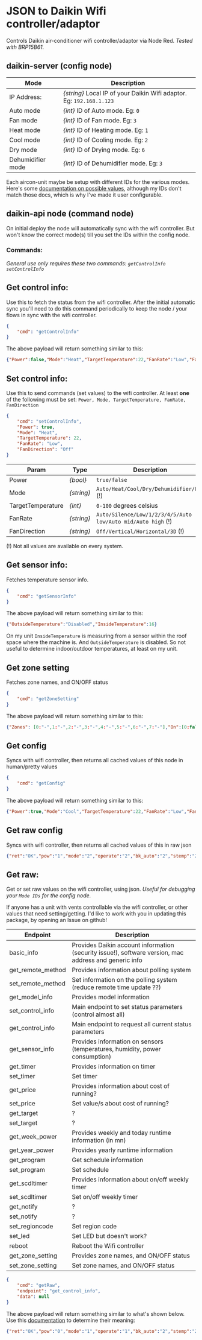 # JSON to Daikin Wifi controller/adaptor

Controls Daikin air-conditioner wifi controller/adaptor via Node Red. *Tested with BRP15B61.*

## daikin-server (config node)

| Mode | Description |
| - | - |
| IP Address: | *{string}* Local IP of your Daikin Wifi adaptor. Eg: `192.168.1.123` |
| Auto mode | *{int}* ID of Auto mode. Eg: `0` |
| Fan mode | *{int}* ID of Fan mode. Eg: `3` |
| Heat mode | *{int}* ID of Heating mode. Eg: `1`|
| Cool mode | *{int}* ID of Cooling mode. Eg: `2`|
| Dry mode | *{int}* ID of Drying mode. Eg: `6`| 
| Dehumidifier mode | *{int}* ID of Dehumidifier mode. Eg: `3` |


Each aircon-unit maybe be setup with different IDs for the various modes. Here's some [documentation on possible values](https://github.com/ael-code/daikin-control), although my IDs don't match those docs, which is why I've made it user configurable.

## daikin-api node (command node)

On initial deploy the node will automatically sync with the wifi controller. But won't know the correct mode(s) till you set the IDs within the config node.

### Commands:

*General use only requires these two commands: `getControlInfo`  `setControlInfo`*

## Get control info:
Use this to fetch the status from the wifi controller. After the initial automatic sync you'll need to do this command periodically to keep the node / your flows in sync with the wifi controller.
```json
{
	"cmd": "getControlInfo"
}
```
The above payload will return something similar to this:
```json
{"Power":false,"Mode":"Heat","TargetTemperature":22,"FanRate":"Low","FanDirection":"Disabled"}
```

## Set control info:
Use this to send commands (set values) to the wifi controller. At least **one** of the following must be set: `Power, Mode, TargetTemperature, FanRate, FanDirection`
```json
{
	"cmd": "setControlInfo",
	"Power": true,
	"Mode": "Heat",
	"TargetTemperature": 22,
	"FanRate": "Low",
	"FanDirection": "Off"
}
```

| Param | Type | Description |
| - | - | - |
| Power | *{bool}* | `true/false` |
| Mode | *{string}* | `Auto/Heat/Cool/Dry/Dehumidifier/Fan` (!) |
| TargetTemperature | *{int}* | `0-100` degrees celsius |
| FanRate | *{string}* | `Auto/Silence/Low/1/2/3/4/5/Auto low/Auto mid/Auto high` (!) |
| FanDirection | *{string}* | `Off/Vertical/Horizontal/3D` (!) |

(!) Not all values are available on every system.

## Get sensor info:
Fetches temperature sensor info.
```json
{
	"cmd": "getSensorInfo"
}
```
The above payload will return something similar to this:
```json
{"OutsideTemperature":"Disabled","InsideTemperature":16}
```
On my unit `InsideTemperature` is measuring from a sensor within the roof space where the machine is. And `OutsideTemperature` is disabled. So not useful to determine indoor/outdoor temperatures, at least on my unit.

## Get zone setting
Fetches zone names, and ON/OFF status
```json
{
	"cmd": "getZoneSetting"
}
```
The above payload will return something similar to this:
```json
{"Zones": [0:"-",1:"-",2:"-",3:"-",4:"-",5:"-",6:"-",7:"-"],"On":[0:false,1:false,2:false,3:false,4:false,5:false,6:false,7:false]}
```


## Get config

Syncs with wifi controller, then returns all cached values of this node in human/pretty values

```json
{
	"cmd": "getConfig"
}
```

The above payload will return something similar to this:

```json
{"Power":true,"Mode":"Cool","TargetTemperature":22,"FanRate":"Low","FanDirection":"Disabled","OutsideTemperature":"Disabled","InsideTemperature":22,"ZoneNames":["-","-","-","-","-","-","-","-"],"ZoneStates":[false,false,false,false,false,false,false,false],"EnableZones":false,"EnableLinearZones":false,"EnableSetZones":true,"EnableCommonZone":false,"EnableAutoMode":false,"EnableDryMode":true,"EnableQuickTimer":true,"EnableFanRate":true,"EnableFanRateAuto":false,"EnableFanDirection":false,"EnableSpecialMode":false,"EnableCh":false,"EnableHolidayMode":false,"EnableCent":false,"EnableFilterSign":true,"EnableTemperatureSetting":true,"EnablePatrol":false,"EnableAirSide":false,"SpecialMode":"Disabled","Model":"NOTSUPPORT","Type":"aircon","Version":"1.2.1","Revision":23,"Name":"DaikinAP88703","ID":"Disabled","Errors":false,"Location":"Disabled","CountryCode":"au","Method":"home only","SSID":"DaikinAP88703","Mac":"DC:F5:05:F0:26:21","Port":30050,"AdapterKind":3,"AdaptorMode":"run","LED":true,"AcLED":true,"ErrorType":0,"ErrorCode":0,"HolidayMode":"Disabled","Operate":2,"LowPowerFlag":0,"SyncTime":0,"NoticeIpInt":0,"NoticeSyncInt":0,"BkAuto":2,"Dt1":22,"Dt2":22,"FanSteps":2,"FanDirection1":"Disabled","FanAirSide":"Disabled","AirSide1":"Disabled","AirSide2":"Disabled","FanAuto":"Disabled","Auto1":"Disabled","Auto2":"Disabled","FanDirection2":"Disabled","FilterSign":false,"Cent":"Disabled","NumRemotes":2,"Humidity":0,"TargetHumidity":7,"CoolTemperatureMin":16,"CoolTemperatureMax":32,"HeatTemperatureMin":16,"HeatTemperatureMax":32,"SpecialModeKind":"Disabled","AdvancedMode":"N/A"}
```

## Get raw config

Syncs with wifi controller, then returns all cached values of this in raw json

```json
{"ret":"OK","pow":"1","mode":"2","operate":"2","bk_auto":"2","stemp":"22","dt1":"22","dt2":"22","f_rate":"1","dfr1":"1","dfr2":"1","f_airside":"0","airside1":"0","airside2":"0","f_auto":"0","auto1":"0","auto2":"0","f_dir":"0","dfd1":"0","dfd2":"0","filter_sign_info":"0","cent":"0","en_cent":"0","remo":"2","err":"0","model":"NOTSUPPORT","type":"aircon","humd":"0","s_humd":"7","en_zone":"0","en_linear_zone":"0","en_filter_sign":"1","acled":"1","land":"0","elec":"0","temp":"1","m_dtct":"0","ac_dst":"au","dmnd":"0","en_temp_setting":"1","en_frate":"1","en_fdir":"0","en_rtemp_a":"0","en_spmode":"0","en_ipw_sep":"0","en_scdltmr":"0","en_mompow":"0","en_patrol":"0","en_airside":"0","en_quick_timer":"1","en_auto":"0","en_dry":"1","en_common_zone":"0","cool_l":"16","cool_h":"32","heat_l":"16","heat_h":"32","frate_steps":"2","en_frate_auto":"0","reg":"au","dst":"1","ver":"1_2_1","rev":"23","location":"0","name":"DaikinAP88703","icon":"0","method":"home only","port":"30050","id":"","pw":"","lpw_flag":"0","adp_kind":"3","led":"1","en_setzone":"1","mac":"DCF505F02621","adp_mode":"run","ssid":"DaikinAP88703","err_type":"0","err_code":"0","en_ch":"1","holiday":"0","en_hol":"0","sync_time":"0","htemp":"22","otemp":"-","zone_name":["-","-","-","-","-","-","-","-"],"zone_onoff":["0","0","0","0","0","0","0","0"]}
```

## Get raw:
Get or set raw values on the wifi controller, using json. *Useful for debugging your `Mode IDs` for the config node.*

If anyone has a unit with vents controllable via the wifi controller, or other values that need setting/getting. I'd like to work with you in updating this package, by opening an Issue on github!

| Endpoint | Description |
| - | - |
| basic_info | Provides Daikin account information (security issue!), software version, mac address and generic info |
| get_remote_method | Provides information about polling system |
| set_remote_method | Set information on the polling system (reduce remote time update ??) |
| get_model_info | Provides model information |
| set_control_info | Main endpoint to set status parameters (control almost all) |
| get_control_info | Main endpoint to request all current status parameters |
| get_sensor_info | Provides information on sensors (temperatures, humidity, power consumption) |
| get_timer | Provides information on timer  |
| set_timer | Set timer |
| get_price | Provides information about cost of running? |
| set_price | Set value/s about cost of running?  |
| get_target | ? |
| set_target | ? |
| get_week_power | Provides weekly and today runtime information (in mn) |
| get_year_power | Provides yearly runtime information |
| get_program | Get schedule information |
| set_program | Set schedule |
| get_scdltimer | Provides information about on/off weekly timer |
| set_scdltimer | Set on/off weekly timer |
| get_notify | ? |
| set_notify | ? |
| set_regioncode | Set region code |
| set_led | Set LED but doesn't work? |
| reboot | Reboot the Wifi controller |
| get_zone_setting | Provides zone names, and ON/OFF status |
| set_zone_setting | Set zone names, and ON/OFF status |


```json
{
	"cmd": "getRaw",
	"endpoint": "get_control_info",
	"data": null
}
```

The above payload will return something similar to what's shown below. Use this [documentation](https://github.com/ael-code/daikin-control) to determine their meaning:

```json
{"ret":"OK","pow":"0","mode":"1","operate":"1","bk_auto":"2","stemp":"22","dt1":"22","dt2":"22","f_rate":"1","dfr1":"1","dfr2":"1","f_airside":"0","airside1":"0","airside2":"0","f_auto":"0","auto1":"0","auto2":"0","f_dir":"0","dfd1":"0","dfd2":"0","filter_sign_info":"0","cent":"0","en_cent":"0","remo":"2"}
```
